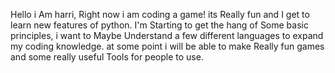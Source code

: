 Hello i Am harri,
Right now i am coding a game!
its Really fun and I get to learn new features of python.
I'm Starting to get the hang of Some basic principles,
i want to Maybe Understand a few different languages to expand my coding knowledge.
at some point i will be able to make Really fun games and some really useful Tools for people to use.
